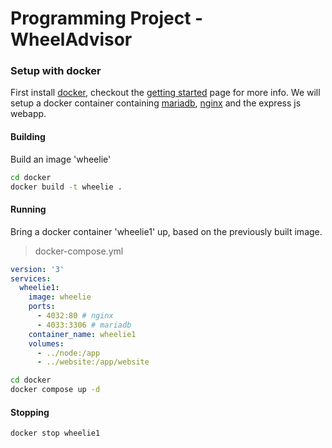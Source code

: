 # Programming Project - WheelAdvisor

### Setup with docker
First install [docker](https://docs.docker.com/engine/install/),
checkout the [getting started](https://docs.docker.com/get-started/) page for more info.
We will setup a docker container containing [mariadb](https://mariadb.org/), [nginx](https://www.nginx.com/) and the express js webapp.

#### Building
Build an image 'wheelie'
```bash
cd docker
docker build -t wheelie .
```
#### Running
Bring a docker container 'wheelie1' up, based on the previously built image.
> docker-compose.yml
```yaml
version: '3'
services:
  wheelie1:
    image: wheelie
    ports: 
      - 4032:80 # nginx
      - 4033:3306 # mariadb
    container_name: wheelie1
    volumes:
      - ../node:/app
      - ../website:/app/website
```
```bash
cd docker
docker compose up -d
```
#### Stopping
```bash
docker stop wheelie1
```

